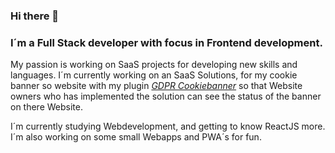 ### Hi there 👋
### I´m a Full Stack developer with focus in Frontend development.
My passion is working on SaaS projects for developing new skills and languages.
I´m currently working on an SaaS Solutions, for my cookie banner so website with my plugin [*GDPR Cookiebanner*](https://github.com/felixaschultz/intastellar-gdpr-cookiebanner)
so that Website owners who has implemented the solution can see the status of the banner on there Website.

I´m currently studying Webdevelopment, and getting to know ReactJS more.
I´m also working on some small Webapps and PWA´s for fun.

<!--
**felixaschultz/felixaschultz** is a ✨ _special_ ✨ repository because its `README.md` (this file) appears on your GitHub profile.

Here are some ideas to get you started:

- 🔭 I’m currently working on ...
- 🌱 I’m currently learning ...
- 👯 I’m looking to collaborate on ...
- 🤔 I’m looking for help with ...
- 💬 Ask me about ...
- 📫 How to reach me: ...
- 😄 Pronouns: ...
- ⚡ Fun fact: ...
-->
